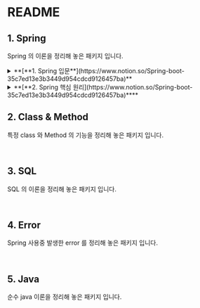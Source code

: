# README

## 1. Spring

Spring 의 이론을 정리해 놓은 패키지 입니다.

<details>
<summary> **[**1. Spring 입문**](https://www.notion.so/Spring-boot-35c7ed13e3b3449d954cdcd9126457ba)** </summary>
<div markdown="1">

- [프로젝트 환경설정](https://www.notion.so/Spring-boot-35c7ed13e3b3449d954cdcd9126457ba)
- [프로젝트 만들어 보기](https://www.notion.so/Repository-b22cdd34a5a7473e8d8c5a72d993cc09)
- [Spring DB 접근 기술](https://www.notion.so/Spring-boot-35c7ed13e3b3449d954cdcd9126457ba)
- [AOP](https://www.notion.so/Spring-boot-35c7ed13e3b3449d954cdcd9126457ba)

</div>
</details>

<details>
<summary> **[**2. Spring 핵심 원리](https://www.notion.so/Spring-boot-35c7ed13e3b3449d954cdcd9126457ba)**** </summary>
<div markdown="1">

- [SOLID](https://www.notion.so/README-68066bfeced24d0f9d62990e88e9ca11)
- [Spring 핵심 원리 이해 - 예제 만들기](https://www.notion.so/Spring-boot-35c7ed13e3b3449d954cdcd9126457ba)
- [Spring 핵심 원리 이해 - 객체지향 원리 적용](https://www.notion.so/Spring-boot-35c7ed13e3b3449d954cdcd9126457ba)
- [Spring Container 와 Bean](https://www.notion.so/README-68066bfeced24d0f9d62990e88e9ca11)
- [Singleton Container](https://www.notion.so/README-68066bfeced24d0f9d62990e88e9ca11)
- [Component Scan](https://www.notion.so/Spring-boot-35c7ed13e3b3449d954cdcd9126457ba)
- [의존관계 자동 주입](https://www.notion.so/README-68066bfeced24d0f9d62990e88e9ca11)
- [빈 생명주기 콜백](https://www.notion.so/Spring-boot-35c7ed13e3b3449d954cdcd9126457ba)
- [Bean Scope](https://www.notion.so/Spring-boot-35c7ed13e3b3449d954cdcd9126457ba)

</div>
</details>

## 2. Class & Method

특정 class 와 Method 의 기능을 정리해 놓은 패키지 입니다.

<br>

## 3. SQL

SQL 의 이론을 정리해 놓은 패키지 입니다.

<br>

## 4. Error

Spring 사용중 발생한 error 를 정리해 놓은 패키지 입니다.

<br>

## 5. Java

순수 java 이론을 정리해 놓은 패키지 입니다.